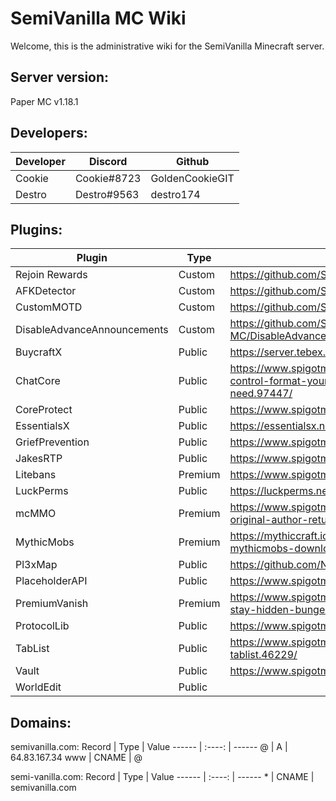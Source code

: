 # SemiVanilla MC Wiki

Welcome, this is the administrative wiki for the SemiVanilla Minecraft server.

## Server version:

Paper MC v1.18.1

## Developers:
Developer |   Discord   | Github
--------- | ----------- | ---------
Cookie    | Cookie#8723 | GoldenCookieGIT
Destro    | Destro#9563 | destro174

## Plugins:
Plugin                      |   Type   |  Main Page  | Dev Build | Maintainer
--------------------------- | -------- | ----------- | --------- | -------------
Rejoin Rewards              | Custom   | https://github.com/SemiVanilla-MC/RejoinRewards | | Cookie
AFKDetector                 | Custom   | https://github.com/SemiVanilla-MC/AFKDetector | | Destro174
CustomMOTD                  | Custom   | https://github.com/SemiVanilla-MC/CustomMOTD | | Destro174
DisableAdvanceAnnouncements | Custom   | https://github.com/SemiVanilla-MC/DisableAdvanceAnnouncements | | Destro174
BuycraftX                   | Public   | https://server.tebex.io/ | | NA
ChatCore                    | Public   | https://www.spigotmc.org/resources/chat-core-manage-control-format-your-chat-everything-youll-ever-need.97447/ | | NA
CoreProtect                 | Public   | https://www.spigotmc.org/resources/coreprotect.8631/ | | NA
EssentialsX                 | Public   | https://essentialsx.net/downloads.html | | NA
GriefPrevention             | Public   | https://www.spigotmc.org/resources/griefprevention.1884/ | https://ci.appveyor.com/project/RoboMWM39862/griefprevention/history | NA
JakesRTP                    | Public   | https://www.spigotmc.org/resources/jakes-rtp.80201/ | | NA
Litebans                    | Premium  | https://www.spigotmc.org/resources/litebans.3715/ | | NA
LuckPerms                   | Public   | https://luckperms.net/download | | NA
mcMMO                       | Premium  | https://www.spigotmc.org/resources/official-mcmmo-original-author-returns.64348/ | | NA
MythicMobs                  | Premium  | https://mythiccraft.io/index.php?pages/official-mythicmobs-download/ | | NA
Pl3xMap                     | Public   | https://github.com/NeumimTo/Pl3xMap | | NA
PlaceholderAPI              | Public   | https://www.spigotmc.org/resources/placeholderapi.6245/ | | NA
PremiumVanish               | Premium  | https://www.spigotmc.org/resources/premiumvanish-stay-hidden-bungee-support.14404/ | | NA
ProtocolLib                 | Public   | https://www.spigotmc.org/resources/protocollib.1997/ | https://ci.dmulloy2.net/job/ProtocolLib/lastSuccessfulBuild/ | NA
TabList                     | Public   | https://www.spigotmc.org/resources/animated-tab-tablist.46229/ | | NA
Vault                       | Public   | https://www.spigotmc.org/resources/vault.34315/ | | NA
WorldEdit                   | Public   | | https://builds.enginehub.org/job/worldedit?branch=master | NA

## Domains:
semivanilla.com:
Record |  Type  | Value
------ | :----: | ------
@      |   A    | 64.83.167.34
www    | CNAME  | @

semi-vanilla.com:
Record |  Type  | Value
------ | :----: | ------
\*      |   CNAME    | semivanilla.com
